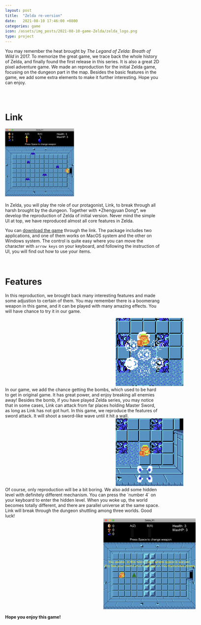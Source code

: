 ```yaml
---
layout: post
title:  "Zelda re-version"
date:   2021-08-10 17:46:00 +0800
categories: game
icon: /assets/img_posts/2021-08-10-game-Zelda/zelda_logo.png
type: project
---
```

You may remember the heat brought by *The Legand of Zelda: Breath of Wild* in 2017. To memorize the great game, we trace back the whole history of Zelda, and finally found the first release in this series. It is also a great 2D pixel adventure game. We made an reproduction for the initial Zelda game, focusing on the dungeon part in the map. Besides the basic features in the game, we add some extra elements to make it further interesting. Hope you can enjoy.

<br><br>

# Link

<div class="home">
  <img class="image-inline-left" src="/assets/img_posts/2021-08-10-game-Zelda/z2.png" style="height:220px;">
</div>
<br>
In Zelda, you will play the role of our protagonist, Link, to break through all harsh brought by the dungeon. Together with *Zhengyuan Dong*, we develop the reproduction of Zelda of initial version. Never mind the simple UI at top, we have reproduced almost all core features in Zelda. 

You can [download the game](https://www.indiedb.com/games/zelda-dungeon-re-version) through the link. The package includes two applications, and one of them works on MacOS system and the other on Windows system. The control is quite easy where you can move the character with `arrow keys` on your keyboard, and following the instruction of UI, you will find out how to use your items.
<br>
<br>
<br>

# Features
In this reproduction, we brought back many interesting features and made some adjustion to certain of them. You may remember there is a boomerang weapon in this game, and it can be played with many amazing effects. You will have chance to try it in our game.
<div class="home">
  <img class="image-item" src="/assets/img_posts/2021-08-10-game-Zelda/z1.png" style="width:220px; margin-left:360px">
</div>
In our game, we add the chance getting the bombs, which used to be hard to get in original game. It has great power, and enjoy breaking all enemies away! Besides the bomb, if you have played Zelda series, you may notice that in some cases, Link can attack from far places holding Master Sword, as long as Link has not got hurt. In this game, we reproduce the features of sword attack. It will shoot a sword-like wave until it hit a wall.
<div class="home">
  <img class="image-item" src="/assets/img_posts/2021-08-10-game-Zelda/z4.png" style="width:220px; margin-left:360px">
</div>
Of course, only reproduction will be a bit boring. We also add some hidden level with definitely different mechanism. You can press the `number 4` on your keyboard to enter the hidden level. When you woke up, the world becomes totally different, and there are parallel universe at the same space. Link will break through the dungeon shuttling among three worlds. Good luck!
<div class="home">
  <img class="image-item" src="/assets/img_posts/2021-08-10-game-Zelda/z5.png" style="width:300px; margin-left:320px">
</div>

**Hope you enjoy this game!**
